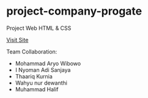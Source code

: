 # project-company-progate

Project Web HTML & CSS

<a href="https://uncletamir.github.io/project-company-progate/">Visit Site</a>

Team Collaboration:

- Mohammad Aryo Wibowo
- I Nyoman Adi Sanjaya
- Thaariq Kurnia
- Wahyu nur dewanthi
- Muhammad Halif
